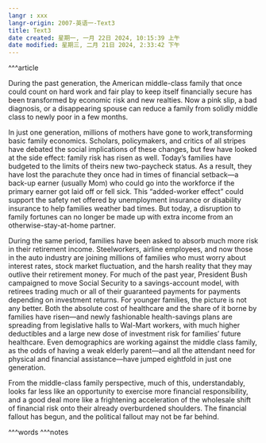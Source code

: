 ```yaml
---
langr : xxx
langr-origin: 2007-英语一-Text3
title: Text3
date created: 星期一, 一月 22日 2024, 10:15:39 上午
date modified: 星期三, 二月 21日 2024, 2:33:42 下午
---
```


^^^article

During the past generation, the American middle-class family that once could count on hard work and fair play to keep itself financially secure has been transformed by economic risk and new realties. Now a pink slip, a bad diagnosis, or a disappearing spouse can reduce a family from solidly middle class to newly poor in a few months.

In just one generation, millions of mothers have gone to work,transforming basic family economics. Scholars, policymakers, and critics of all stripes have debated the social implications of these changes, but few have looked at the side effect: family risk has risen as well. Today’s families have budgeted to the limits of theirs new two-paycheck status. As a result, they have lost the parachute they once had in times of financial setback—a back-up earner (usually Mom) who could go into the workforce if the primary earner got laid off or fell sick. This “added-worker effect” could support the safety net offered by unemployment insurance or disability insurance to help families weather bad times. But today, a disruption to family fortunes can no longer be made up with extra income from an otherwise-stay-at-home partner.

During the same period, families have been asked to absorb much more risk in their retirement income. Steelworkers, airline employees, and now those in the auto industry are joining millions of families who must worry about interest rates, stock market fluctuation, and the harsh reality that they may outlive their retirement money. For much of the past year, President Bush campaigned to move Social Security to a savings-account model, with retirees trading much or all of their guaranteed payments for payments depending on investment returns. For younger families, the picture is not any better. Both the absolute cost of healthcare and the share of it borne by families have risen—and newly fashionable health-savings plans are spreading from legislative halls to Wal-Mart workers, with much higher deductibles and a large new dose of investment risk for families’ future healthcare. Even demographics are working against the middle class family, as the odds of having a weak elderly parent—and all the attendant need for physical and financial assistance—have jumped eightfold in just one generation.

From the middle-class family perspective, much of this, understandably, looks far less like an opportunity to exercise more financial responsibility, and a good deal more like a frightening acceleration of the wholesale shift of financial risk onto their already overburdened shoulders. The financial fallout has begun, and the political fallout may not be far behind.




^^^words
^^^notes